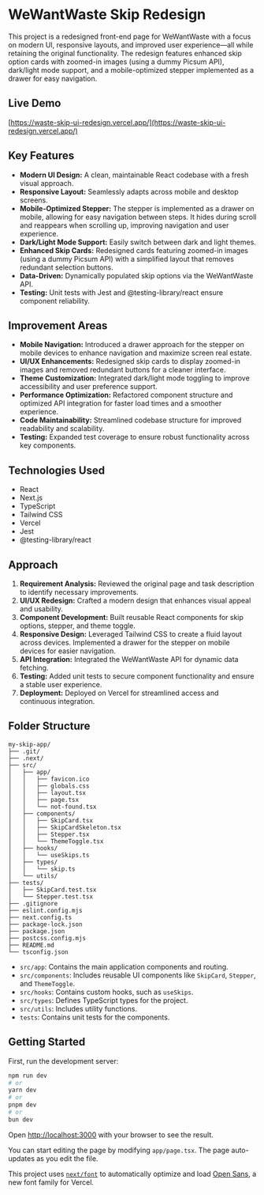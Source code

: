 # WeWantWaste Skip Redesign

This project is a redesigned front-end page for WeWantWaste with a focus on modern UI, responsive layouts, and improved user experience—all while retaining the original functionality. The redesign features enhanced skip option cards with zoomed-in images (using a dummy Picsum API), dark/light mode support, and a mobile-optimized stepper implemented as a drawer for easy navigation.

## Live Demo

[https://waste-skip-ui-redesign.vercel.app/](https://waste-skip-ui-redesign.vercel.app/)

## Key Features

- **Modern UI Design:** A clean, maintainable React codebase with a fresh visual approach.
- **Responsive Layout:** Seamlessly adapts across mobile and desktop screens.
- **Mobile-Optimized Stepper:** The stepper is implemented as a drawer on mobile, allowing for easy navigation between steps. It hides during scroll and reappears when scrolling up, improving navigation and user experience.
- **Dark/Light Mode Support:** Easily switch between dark and light themes.
- **Enhanced Skip Cards:** Redesigned cards featuring zoomed-in images (using a dummy Picsum API) with a simplified layout that removes redundant selection buttons.
- **Data-Driven:** Dynamically populated skip options via the WeWantWaste API.
- **Testing:** Unit tests with Jest and @testing-library/react ensure component reliability.

## Improvement Areas

- **Mobile Navigation:** Introduced a drawer approach for the stepper on mobile devices to enhance navigation and maximize screen real estate.
- **UI/UX Enhancements:** Redesigned skip cards to display zoomed-in images and removed redundant buttons for a cleaner interface.
- **Theme Customization:** Integrated dark/light mode toggling to improve accessibility and user preference support.
- **Performance Optimization:** Refactored component structure and optimized API integration for faster load times and a smoother experience.
- **Code Maintainability:** Streamlined codebase structure for improved readability and scalability.
- **Testing:** Expanded test coverage to ensure robust functionality across key components.

## Technologies Used

- React
- Next.js
- TypeScript
- Tailwind CSS
- Vercel
- Jest
- @testing-library/react

## Approach

1. **Requirement Analysis:** Reviewed the original page and task description to identify necessary improvements.
2. **UI/UX Redesign:** Crafted a modern design that enhances visual appeal and usability.
3. **Component Development:** Built reusable React components for skip options, stepper, and theme toggle.
4. **Responsive Design:** Leveraged Tailwind CSS to create a fluid layout across devices. Implemented a drawer for the stepper on mobile devices for easier navigation.
5. **API Integration:** Integrated the WeWantWaste API for dynamic data fetching.
6. **Testing:** Added unit tests to secure component functionality and ensure a stable user experience.
7. **Deployment:** Deployed on Vercel for streamlined access and continuous integration.

## Folder Structure

```
my-skip-app/
├── .git/
├── .next/
├── src/
│   ├── app/
│   │   ├── favicon.ico
│   │   ├── globals.css
│   │   ├── layout.tsx
│   │   ├── page.tsx
│   │   └── not-found.tsx
│   ├── components/
│   │   ├── SkipCard.tsx
│   │   ├── SkipCardSkeleton.tsx
│   │   ├── Stepper.tsx
│   │   └── ThemeToggle.tsx
│   ├── hooks/
│   │   └── useSkips.ts
│   ├── types/
│   │   └── skip.ts
│   └── utils/
├── tests/
│   ├── SkipCard.test.tsx
│   └── Stepper.test.tsx
├── .gitignore
├── eslint.config.mjs
├── next.config.ts
├── package-lock.json
├── package.json
├── postcss.config.mjs
├── README.md
└── tsconfig.json
```

*   `src/app`: Contains the main application components and routing.
*   `src/components`: Includes reusable UI components like `SkipCard`, `Stepper`, and `ThemeToggle`.
*   `src/hooks`: Contains custom hooks, such as `useSkips`.
*   `src/types`: Defines TypeScript types for the project.
*   `src/utils`: Includes utility functions.
*   `tests`: Contains unit tests for the components.

## Getting Started

First, run the development server:

```bash
npm run dev
# or
yarn dev
# or
pnpm dev
# or
bun dev
```

Open [http://localhost:3000](http://localhost:3000) with your browser to see the result.

You can start editing the page by modifying `app/page.tsx`. The page auto-updates as you edit the file.

This project uses [`next/font`](https://nextjs.org/docs/app/building-your-application/optimizing/fonts) to automatically optimize and load [Open Sans](https://vercel.com/font), a new font family for Vercel.
